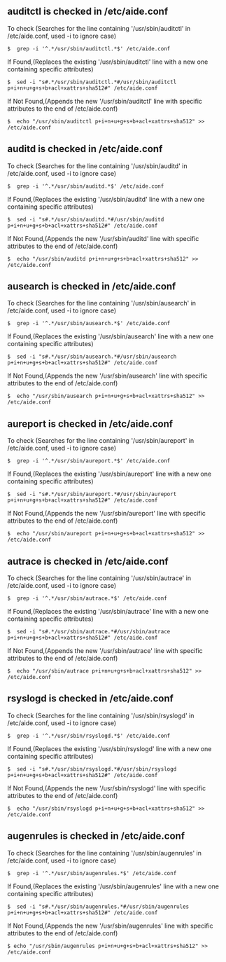## auditctl is checked in /etc/aide.conf
To check (Searches for the line containing '/usr/sbin/auditctl' in /etc/aide.conf, used -i to ignore case)
   
   	$  grep -i '^.*/usr/sbin/auditctl.*$' /etc/aide.conf

If Found,(Replaces the existing '/usr/sbin/auditctl' line with a new one containing specific attributes)
   
   	$  sed -i "s#.*/usr/sbin/auditctl.*#/usr/sbin/auditctl p+i+n+u+g+s+b+acl+xattrs+sha512#" /etc/aide.conf

If Not Found,(Appends the new '/usr/sbin/auditctl' line with specific attributes to the end of /etc/aide.conf)
   
   	$  echo "/usr/sbin/auditctl p+i+n+u+g+s+b+acl+xattrs+sha512" >> /etc/aide.conf

## auditd is checked in /etc/aide.conf
To check (Searches for the line containing '/usr/sbin/auditd' in /etc/aide.conf, used -i to ignore case)
   
   	$  grep -i '^.*/usr/sbin/auditd.*$' /etc/aide.conf

If Found,(Replaces the existing '/usr/sbin/auditd' line with a new one containing specific attributes)
   
   	$  sed -i "s#.*/usr/sbin/auditd.*#/usr/sbin/auditd p+i+n+u+g+s+b+acl+xattrs+sha512#" /etc/aide.conf

If Not Found,(Appends the new '/usr/sbin/auditd' line with specific attributes to the end of /etc/aide.conf)
   
   	$  echo "/usr/sbin/auditd p+i+n+u+g+s+b+acl+xattrs+sha512" >> /etc/aide.conf

## ausearch is checked in /etc/aide.conf
To check (Searches for the line containing '/usr/sbin/ausearch' in /etc/aide.conf, used -i to ignore case)
   
   	$  grep -i '^.*/usr/sbin/ausearch.*$' /etc/aide.conf

If Found,(Replaces the existing '/usr/sbin/ausearch' line with a new one containing specific attributes)
   
   	$  sed -i "s#.*/usr/sbin/ausearch.*#/usr/sbin/ausearch p+i+n+u+g+s+b+acl+xattrs+sha512#" /etc/aide.conf

If Not Found,(Appends the new '/usr/sbin/ausearch' line with specific attributes to the end of /etc/aide.conf)
   
   	$  echo "/usr/sbin/ausearch p+i+n+u+g+s+b+acl+xattrs+sha512" >> /etc/aide.conf

## aureport is checked in /etc/aide.conf
To check (Searches for the line containing '/usr/sbin/aureport' in /etc/aide.conf, used -i to ignore case)
   
   	$  grep -i '^.*/usr/sbin/aureport.*$' /etc/aide.conf

If Found,(Replaces the existing '/usr/sbin/aureport' line with a new one containing specific attributes)
   
   	$  sed -i "s#.*/usr/sbin/aureport.*#/usr/sbin/aureport p+i+n+u+g+s+b+acl+xattrs+sha512#" /etc/aide.conf

If Not Found,(Appends the new '/usr/sbin/aureport' line with specific attributes to the end of /etc/aide.conf)
   
   	$  echo "/usr/sbin/aureport p+i+n+u+g+s+b+acl+xattrs+sha512" >> /etc/aide.conf

## autrace is checked in /etc/aide.conf
To check (Searches for the line containing '/usr/sbin/autrace' in /etc/aide.conf, used -i to ignore case)
   
   	$  grep -i '^.*/usr/sbin/autrace.*$' /etc/aide.conf

If Found,(Replaces the existing '/usr/sbin/autrace' line with a new one containing specific attributes)
   
   	$  sed -i "s#.*/usr/sbin/autrace.*#/usr/sbin/autrace p+i+n+u+g+s+b+acl+xattrs+sha512#" /etc/aide.conf

If Not Found,(Appends the new '/usr/sbin/autrace' line with specific attributes to the end of /etc/aide.conf)
   
   	$  echo "/usr/sbin/autrace p+i+n+u+g+s+b+acl+xattrs+sha512" >> /etc/aide.conf

## rsyslogd is checked in /etc/aide.conf
To check (Searches for the line containing '/usr/sbin/rsyslogd' in /etc/aide.conf, used -i to ignore case)
   
   	$  grep -i '^.*/usr/sbin/rsyslogd.*$' /etc/aide.conf

If Found,(Replaces the existing '/usr/sbin/rsyslogd' line with a new one containing specific attributes)
   
   	$  sed -i "s#.*/usr/sbin/rsyslogd.*#/usr/sbin/rsyslogd p+i+n+u+g+s+b+acl+xattrs+sha512#" /etc/aide.conf

If Not Found,(Appends the new '/usr/sbin/rsyslogd' line with specific attributes to the end of /etc/aide.conf)
   
   	$  echo "/usr/sbin/rsyslogd p+i+n+u+g+s+b+acl+xattrs+sha512" >> /etc/aide.conf

## augenrules is checked in /etc/aide.conf
To check (Searches for the line containing '/usr/sbin/augenrules' in /etc/aide.conf, used -i to ignore case)
   
   	$  grep -i '^.*/usr/sbin/augenrules.*$' /etc/aide.conf

If Found,(Replaces the existing '/usr/sbin/augenrules' line with a new one containing specific attributes)
   
   	$  sed -i "s#.*/usr/sbin/augenrules.*#/usr/sbin/augenrules p+i+n+u+g+s+b+acl+xattrs+sha512#" /etc/aide.conf

If Not Found,(Appends the new '/usr/sbin/augenrules' line with specific attributes to the end of /etc/aide.conf)
   
   	$ echo "/usr/sbin/augenrules p+i+n+u+g+s+b+acl+xattrs+sha512" >> /etc/aide.conf
